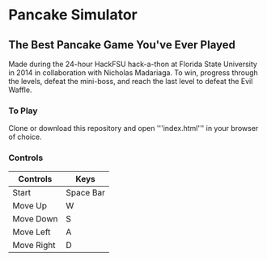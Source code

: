 # Pancake Simulator
## The Best Pancake Game You've Ever Played
Made during the 24-hour HackFSU hack-a-thon at Florida State University in 2014 in collaboration with Nicholas Madariaga.
To win, progress through the levels, defeat the mini-boss, and reach the last level to defeat the Evil Waffle.

### To Play
Clone or download this repository and open '''index.html''' in your browser of choice.

### Controls
Controls    | Keys
----------- | ----------
Start       | Space Bar
Move Up     | W
Move Down   | S
Move Left   | A
Move Right  | D
